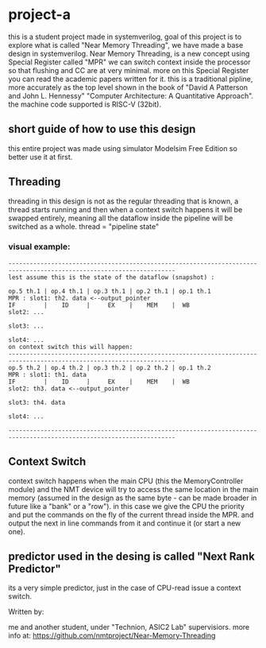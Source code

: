 # project-a

this is a student project made in systemverilog,
goal of this project is to explore what is called "Near Memory Threading", we have made a base design in systemverilog.
Near Memory Threading, is a new concept using Special Register called "MPR" we can switch context inside the processor so that flushing and CC are at very minimal.
more on this Special Register you can read the academic papers written for it.
this is a traditional pipline, more accurately as the top level shown in the book of "David A Patterson and John L. Hennessy" "Computer Architecture: A Quantitative Approach".
the machine code supported is RISC-V (32bit).


## short guide of how to use this design

this entire project was made using simulator Modelsim Free Edition so better use it at first.


## Threading 
threading in this design is not as the regular threading that is known, a thread starts running and then when a context switch happens it will be swapped entirely, meaning 
all the dataflow inside the pipeline will be switched as a whole. thread = "pipeline state"

### visual example:
```
---------------------------------------------------------------------------------------------------------------------
lest assume this is the state of the dataflow (snapshot) : 

op.5 th.1 | op.4 th.1 | op.3 th.1 | op.2 th.1 | op.1 th.1             MPR : slot1: th2. data <--output_pointer 
IF        |    ID     |     EX    |    MEM    |  WB                         slot2: ...
                                                                            slot3: ...
                                                                            slot4: ...
on context switch this will happen:  
---------------------------------------------------------------------------------------------------------------------
op.5 th.2 | op.4 th.2 | op.3 th.2 | op.2 th.2 | op.1 th.2             MPR : slot1: th1. data 
IF        |    ID     |     EX    |    MEM    |  WB                         slot2: th3. data <--output_pointer 
                                                                            slot3: th4. data
                                                                            slot4: ... 
                                                                            
---------------------------------------------------------------------------------------------------------------------
```
## Context Switch
context switch happens when the main CPU (this the MemoryController module) and the NMT device will try to access the same location in the main memory (assumed in the design as the same byte - can be made broader in future like a "bank" or a "row").
in this case we give the CPU the priority and put the commands on the fly of the current thread inside the MPR.
and output the next in line commands from it and continue it (or start a new one).


## predictor used in the desing is called "Next Rank Predictor"

its a very simple predictor, just in the case of CPU-read issue a context switch.

Written by:

me and another student, under "Technion, ASIC2 Lab" supervisiors.
more info at: https://github.com/nmtproject/Near-Memory-Threading


